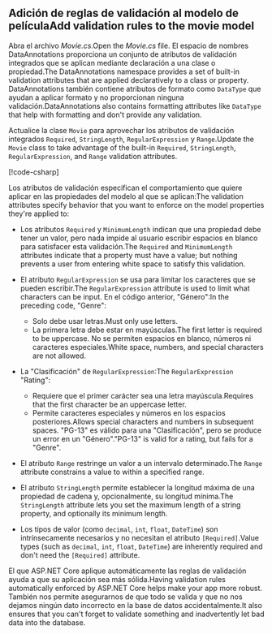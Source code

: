 
## <a name="add-validation-rules-to-the-movie-model"></a><span data-ttu-id="a4e95-101">Adición de reglas de validación al modelo de película</span><span class="sxs-lookup"><span data-stu-id="a4e95-101">Add validation rules to the movie model</span></span>

<span data-ttu-id="a4e95-102">Abra el archivo *Movie.cs*.</span><span class="sxs-lookup"><span data-stu-id="a4e95-102">Open the *Movie.cs* file.</span></span> <span data-ttu-id="a4e95-103">El espacio de nombres DataAnnotations proporciona un conjunto de atributos de validación integrados que se aplican mediante declaración a una clase o propiedad.</span><span class="sxs-lookup"><span data-stu-id="a4e95-103">The DataAnnotations namespace provides a set of built-in validation attributes that are applied declaratively to a class or property.</span></span> <span data-ttu-id="a4e95-104">DataAnnotations también contiene atributos de formato como `DataType` que ayudan a aplicar formato y no proporcionan ninguna validación.</span><span class="sxs-lookup"><span data-stu-id="a4e95-104">DataAnnotations also contains formatting attributes like `DataType` that help with formatting and don't provide any validation.</span></span>

<span data-ttu-id="a4e95-105">Actualice la clase `Movie` para aprovechar los atributos de validación integrados `Required`, `StringLength`, `RegularExpression` y `Range`.</span><span class="sxs-lookup"><span data-stu-id="a4e95-105">Update the `Movie` class to take advantage of the built-in `Required`, `StringLength`, `RegularExpression`, and `Range` validation attributes.</span></span>

[!code-csharp[](~/tutorials/first-mvc-app/start-mvc//sample/MvcMovie22/Models/MovieDateRatingDA.cs?name=snippet1)]

<span data-ttu-id="a4e95-106">Los atributos de validación especifican el comportamiento que quiere aplicar en las propiedades del modelo al que se aplican:</span><span class="sxs-lookup"><span data-stu-id="a4e95-106">The validation attributes specify behavior that you want to enforce on the model properties they're applied to:</span></span>

* <span data-ttu-id="a4e95-107">Los atributos `Required` y `MinimumLength` indican que una propiedad debe tener un valor, pero nada impide al usuario escribir espacios en blanco para satisfacer esta validación.</span><span class="sxs-lookup"><span data-stu-id="a4e95-107">The `Required` and `MinimumLength` attributes indicate that a property must have a value; but nothing prevents a user from entering white space to satisfy this validation.</span></span>
* <span data-ttu-id="a4e95-108">El atributo `RegularExpression` se usa para limitar los caracteres que se pueden escribir.</span><span class="sxs-lookup"><span data-stu-id="a4e95-108">The `RegularExpression` attribute is used to limit what characters can be input.</span></span> <span data-ttu-id="a4e95-109">En el código anterior, "Género":</span><span class="sxs-lookup"><span data-stu-id="a4e95-109">In the preceding code, "Genre":</span></span>

  * <span data-ttu-id="a4e95-110">Solo debe usar letras.</span><span class="sxs-lookup"><span data-stu-id="a4e95-110">Must only use letters.</span></span>
  * <span data-ttu-id="a4e95-111">La primera letra debe estar en mayúsculas.</span><span class="sxs-lookup"><span data-stu-id="a4e95-111">The first letter is required to be uppercase.</span></span> <span data-ttu-id="a4e95-112">No se permiten espacios en blanco, números ni caracteres especiales.</span><span class="sxs-lookup"><span data-stu-id="a4e95-112">White space, numbers, and special characters are not allowed.</span></span>

* <span data-ttu-id="a4e95-113">La "Clasificación" de `RegularExpression`:</span><span class="sxs-lookup"><span data-stu-id="a4e95-113">The `RegularExpression` "Rating":</span></span>

  * <span data-ttu-id="a4e95-114">Requiere que el primer carácter sea una letra mayúscula.</span><span class="sxs-lookup"><span data-stu-id="a4e95-114">Requires that the first character be an uppercase letter.</span></span>
  * <span data-ttu-id="a4e95-115">Permite caracteres especiales y números en los espacios posteriores.</span><span class="sxs-lookup"><span data-stu-id="a4e95-115">Allows special characters and numbers in  subsequent spaces.</span></span> <span data-ttu-id="a4e95-116">"PG-13" es válido para una "Clasificación", pero se produce un error en un "Género".</span><span class="sxs-lookup"><span data-stu-id="a4e95-116">"PG-13" is valid for a rating, but fails for a "Genre".</span></span>

* <span data-ttu-id="a4e95-117">El atributo `Range` restringe un valor a un intervalo determinado.</span><span class="sxs-lookup"><span data-stu-id="a4e95-117">The `Range` attribute constrains a value to within a specified range.</span></span>
* <span data-ttu-id="a4e95-118">El atributo `StringLength` permite establecer la longitud máxima de una propiedad de cadena y, opcionalmente, su longitud mínima.</span><span class="sxs-lookup"><span data-stu-id="a4e95-118">The `StringLength` attribute lets you set the maximum length of a string property, and optionally its minimum length.</span></span>
* <span data-ttu-id="a4e95-119">Los tipos de valor (como `decimal`, `int`, `float`, `DateTime`) son intrínsecamente necesarios y no necesitan el atributo `[Required]`.</span><span class="sxs-lookup"><span data-stu-id="a4e95-119">Value types (such as `decimal`, `int`, `float`, `DateTime`) are inherently required and don't need the `[Required]` attribute.</span></span>

<span data-ttu-id="a4e95-120">El que ASP.NET Core aplique automáticamente las reglas de validación ayuda a que su aplicación sea más sólida.</span><span class="sxs-lookup"><span data-stu-id="a4e95-120">Having validation rules automatically enforced by ASP.NET Core helps make your app more robust.</span></span> <span data-ttu-id="a4e95-121">También nos permite asegurarnos de que todo se valida y que no nos dejamos ningún dato incorrecto en la base de datos accidentalmente.</span><span class="sxs-lookup"><span data-stu-id="a4e95-121">It also ensures that you can't forget to validate something and inadvertently let bad data into the database.</span></span>
